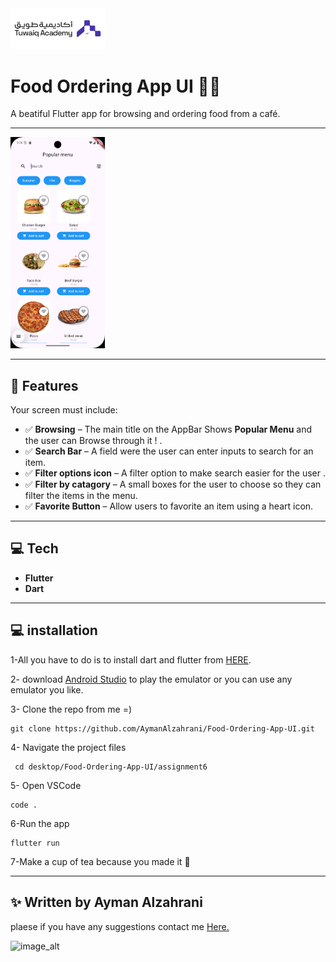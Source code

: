 <img src = "lib/pages/image/BiteUI.png" alt = "BiteUI - Output" width = "30%" height ="30%">

# Food Ordering App UI 🍔📱

A beatiful Flutter app for browsing and ordering food from a café.

---

<img src = "lib/pages/image/screenshot.png" alt = "Screenshot - Output" width = "30%" height ="30%">

---

## 📱 Features

Your screen must include:

- ✅ **Browsing** – The main title on the AppBar Shows **Popular Menu** and the user can Browse through it ! .
- ✅ **Search Bar** – A field were the user can enter inputs to search for an item.
- ✅ **Filter options icon** – A filter option to make search easier for the user .
- ✅ **Filter by catagory** – A small boxes for the user to choose so they can filter the items in the menu. 
- ✅ **Favorite Button** – Allow users to favorite an item using a heart icon.

---

## 💻 Tech

- **Flutter** 
- **Dart**
 

---
## 💻 installation

1-All you have to do is to install dart and flutter from [HERE](https://dart.dev/get-dart).

2- download [Android Studio](https://developer.android.com/studio?hl=ar) to play the emulator or you can use any emulator you like.

3- Clone the repo from me =) 
```
git clone https://github.com/AymanAlzahrani/Food-Ordering-App-UI.git
 ```


4- Navigate the project files
```
 cd desktop/Food-Ordering-App-UI/assignment6
```
5- Open VSCode
```
code .
```

6-Run the app

```
flutter run
```

7-Make a cup of tea because you made it 🍵 

---

## ✨ Written by Ayman Alzahrani

plaese if you have any suggestions contact me <a href="mailto:aymangormallah@gmail.com">Here.</a>


![image_alt](https://44.media.tumblr.com/52f48204f477ffa479d50660fa5cd200/63298db2b621d608-2f/s2048x3072_f1/c4bef1facf5ad4907afb5bcf85c65af88efc651c.gif)
